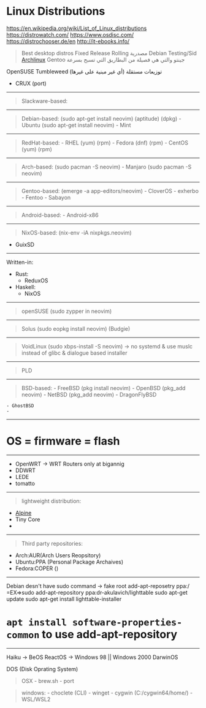 Linux Distributions
===================
https://en.wikipedia.org/wiki/List_of_Linux_distributions
https://distrowatch.com/
https://www.osdisc.com/
https://distrochooser.de/en
http://it-ebooks.info/

> Best desktop distros
 Fixed Release
 Rolling
 مصدرية
 Debian Testing/Sid
 [Archlinux](./arch.md)
 Gentoo جينتو والتي هي فصيلة من البطاريق التي تسبح بسرعة
    
 OpenSUSE Tumbleweed
  توزيعات مستقلة (أي غير مبنية على غيرها)


- CRUX (port)
---------------------------------------------------------------------------------------------------------------
> Slackware-based:
---------------------------------------------------------------------------------------------------------------
> Debian-based: (sudo apt-get install neovim) (aptitude) (dpkg)
    - Ubuntu (sudo apt-get install neovim)
        - Mint
---------------------------------------------------------------------------------------------------------------
> RedHat-based:
    - RHEL (yum) (rpm)
    - Fedora (dnf) (rpm)
    - CentOS (yum) (rpm)
---------------------------------------------------------------------------------------------------------------
> Arch-based: (sudo pacman -S neovim)
    - Manjaro (sudo pacman -S neovim)
---------------------------------------------------------------------------------------------------------------
> Gentoo-based: (emerge -a app-editors/neovim)
    - CloverOS
    - exherbo
    - Fentoo
    - Sabayon
---------------------------------------------------------------------------------------------------------------
> Android-based:
    - Android-x86
---------------------------------------------------------------------------------------------------------------
> NixOS-based: (nix-env -iA nixpkgs.neovim)
  - GuixSD
---------------------------------------------------------------------------------------------------------------
Written-in:
- Rust:
    - ReduxOS
- Haskell:
    - NixOS
---------------------------------------------------------------------------------------------------------------
> openSUSE (sudo zypper in neovim)
-----------------------------------------------------
> Solus (sudo eopkg install neovim) (Budgie)
-----------------------------------------------------
> VoidLinux (sudo xbps-install -S neovim) -> no systemd & use muslc instead of glibc & dialogue based installer
-----------------------------------------------------
> PLD
---------------------------------------------------------------------------------------------------------------
> BSD-based:
    - FreeBSD (pkg install neovim)
    - OpenBSD (pkg_add neovim)
    - NetBSD (pkg_add neovim)
    - DragonFlyBSD

    - GhostBSD
    - 
---------------------------------------------------------------------------------------------------------------
# OS = firmware = flash
---------------------------------------------------------------------------------------------------------------
- OpenWRT -> WRT Routers only at bigannig
- DDWRT
- LEDE
- tomatto
---------------------------------------------------------------------------------------------------------------
> lightweight distribution:
- [Alpine](./distros/alpine.md)
- Tiny Core
- 
---------------------------------------------------------------------------------------------------------------
> Third party repositories:
- Arch:AUR(Arch Users Reopsitory)
- Ubuntu:PPA (Personal Package Archaives)
- Fedora:COPER ()
---------------------------------------------------------------------------------------------------------------
Debian desn't have sudo command -> fake root
add-apt-reposetry ppa:<username>/<packagename> =EX=>sudo add-apt-repository ppa:dr-akulavich/lighttable
sudo apt-get update
sudo apt-get install lighttable-installer

# `apt install software-properties-common` to use add-apt-repository
---------------------------------------------------------------------------------------------------------------
Haiku -> BeOS
ReactOS -> Windows 98 || Windows 2000
DarwinOS

DOS (Disk Oprating System)

> OSX
    - brew.sh
    - port


> windows:
    - choclete (CLI)
    - winget
    - cygwin (C:/cygwin64/home/<username>)
    - WSL/WSL2